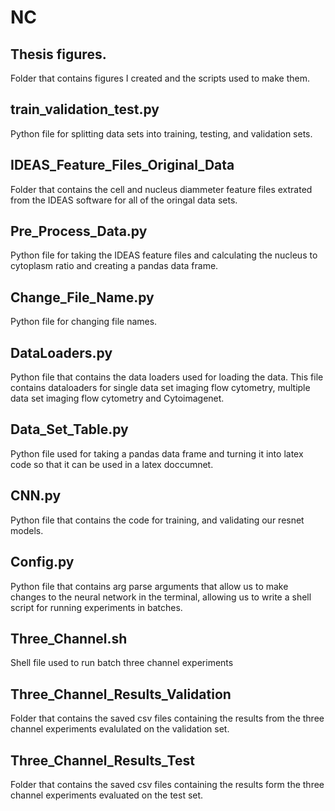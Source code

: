 # NC

## Thesis figures. 
<p> Folder that contains figures I created and the scripts used to make them. 

## train_validation_test.py 
<p> Python file for splitting data sets into training, testing, and validation sets.

## IDEAS_Feature_Files_Original_Data
<p> Folder that contains the cell and nucleus diammeter feature files extrated from the IDEAS software for all of the oringal data sets.

## Pre_Process_Data.py
<p> Python file for taking the IDEAS feature files and calculating the nucleus to cytoplasm ratio and creating a pandas data frame.

  
## Change_File_Name.py  
<p> Python file for changing file names. 
 
## DataLoaders.py
<p> Python file that contains the data loaders used for loading the data. This file contains dataloaders for single data set imaging flow cytometry, multiple data set imaging flow cytometry and Cytoimagenet. 

## Data_Set_Table.py
<p> Python file used for taking a pandas data frame and turning it into latex code so that it can be used in a latex doccumnet. 

## CNN.py 
<p> Python file that contains the code for training, and validating our resnet models.

## Config.py 
<p> Python file that contains arg parse arguments that allow us to make changes to the neural network in the terminal, allowing us to write a shell script for running experiments in batches. 

## Three_Channel.sh
<p> Shell file used to run batch  three channel experiments

## Three_Channel_Results_Validation
<p> Folder that contains the saved csv files containing the results from the three channel experiments evalulated on the validation set. 

## Three_Channel_Results_Test
<p> Folder that contains the saved csv files containing the results form the three channel experiments evaluated on the test set.
